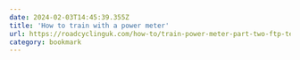 ```yaml
---
date: 2024-02-03T14:45:39.355Z
title: 'How to train with a power meter'
url: https://roadcyclinguk.com/how-to/train-power-meter-part-two-ftp-test.html
category: bookmark
---
```

